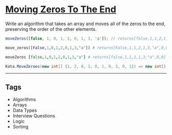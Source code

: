 # [Moving Zeros To The End](https://www.codewars.com/kata/52597aa56021e91c93000cb0)

Write an algorithm that takes an array and moves all of the zeros to the end, preserving the order of the other elements.

```javascript
moveZeros([false, 1, 0, 1, 2, 0, 1, 3, 'a']); // returns[false,1,1,2,1,3,"a",0,0]
```

```python
move_zeros([False,1,0,1,2,0,1,3,"a"]) # returns[False,1,1,2,1,3,"a",0,0]
```

```coffeescript
moveZeros [false,1,0,1,2,0,1,3,"a"] # returns[false,1,1,2,1,3,"a",0,0]
```

```csharp
Kata.MoveZeroes(new int[] {1, 2, 0, 1, 0, 1, 0, 3, 0, 1}) => new int[] {1, 2, 1, 1, 3, 1, 0, 0, 0, 0}
```

---

## Tags

- Algorithms
- Arrays
- Data Types
- Interview Questions
- Logic
- Sorting
